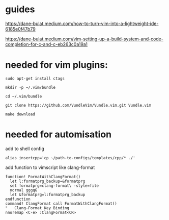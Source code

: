 # guides

https://dane-bulat.medium.com/how-to-turn-vim-into-a-lightweight-ide-6185e0f47b79

https://dane-bulat.medium.com/vim-setting-up-a-build-system-and-code-completion-for-c-and-c-eb263c0a19a1

# needed for vim plugins:

```
sudo apt-get install ctags
```
```
mkdir -p ~/.vim/bundle
```
```
cd ~/.vim/bundle
```
```
git clone https://github.com/VundleVim/Vundle.vim.git Vundle.vim
```
```
make download
```

# needed for automisation

add to shell config
```
alias insertcpp='cp ~/path-to-configs/templates/cpp/* ./'
```

add function to vimscript
like clang-format <this-file>
```
function! FormatWithClangFormat()
  let l:formatprg_backup=&formatprg
  set formatprg=clang-format\ -style=file
  normal gggqG
  let &formatprg=l:formatprg_backup
endfunction
command! ClangFormat call FormatWithClangFormat()
"	Clang-Format Key Binding
nnoremap <C-e> :ClangFormat<CR>
```


